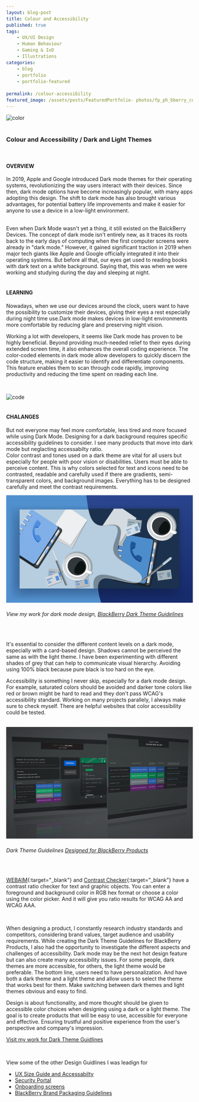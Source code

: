 ```yaml
---
layout: blog-post
title: Colour and Accessibility
published: true
tags: 
    - UX/UI Design
    - Human Behaviour
    - Gaming & IxD
    - Illustrations
categories:
    - blog
    - portfolio
    - portfolio-featured
    
permalink: /colour-accessibility
featured_image: /assets/posts/FeaturedPortfolio- photos/fp_ph_bberry_color1.png
---
```


![color](/assets/posts/2020-01-01-bp_Colour_Accessabilty_DarkLight/AdobeStock_248573161.jpeg "color")
<br>
<br> 

### Colour and Accessibility / Dark and Light Themes
<br>

#### OVERVIEW

In 2019, Apple and Google introduced Dark mode themes for their operating systems, revolutionizing the way users interact with their devices. Since then, dark mode options have become increasingly popular, with many apps adopting this design. The shift to dark mode has also brought various advantages, for potential battery life improvements and make it easier for anyone to use a device in a low-light environment. 
<br>
<br>

Even when Dark Mode wasn't yet a thing, it still existed on the BalckBerry Devices. The concept of dark mode isn't entirely new, as it traces its roots back to the early days of computing when the first computer screens were already in "dark mode." However, it gained significant traction in 2019 when major tech giants like Apple and Google officially integrated it into their operating systems. But before all that, our eyes get used to reading books with dark text on a white background. Saying that, this was when we were working and studying during the day and sleeping at night. 
<br> 
<br>

#### LEARNING 

Nowadays, when we use our devices around the clock, users want to have the possibility to customize their devices, giving their eyes a rest especially during night time use.Dark mode makes devices in low-light environments more comfortable by reducing glare and preserving night vision. 


Working a lot with developers, it seems like Dark mode has proven to be highly beneficial. Beyond providing much-needed relief to their eyes during extended screen time, it also enhances the overall coding experience. The color-coded elements in dark mode allow developers to quickly discern the code structure, making it easier to identify and differentiate components. This feature enables them to scan through code rapidly, improving productivity and reducing the time spent on reading each line.

<br>


![code](/assets/posts/2020-01-01-bp_Colour_Accessabilty_DarkLight/AdobeStock_170801444.jpeg "code")
<br>
<br>

#### CHALANGES 

But not everyone may feel more comfortable, less tired and more focused while using Dark Mode. Designing for a dark background requires specific accessibility guidelines to consider. I see many products that move into dark mode but neglacting accessabilty ratio.
<br>
Color contrast and tones used on a dark theme are vital for all users but especially for people with poor vision or disabilities. Users must be able to perceive content. This is why colors selected for text and icons need to be contrasted, readable and carefully used if there are gradients, semi-transparent colors, and background images. Everything has to be designed carefully and meet the contrast requirements. 
<br>


![Dark Theme UI](assets/posts/2020-01-01-bp_Colour_Accessabilty_DarkLight/light_dark.png "Dark Theme Guidlines")
###### View my work for dark mode design, [BlackBerry Dark Theme Guidelines](/dark-theme) 

<br>

It's essential to consider the different content levels on a dark mode, especially with a card-based design. Shadows cannot be perceived the same as with the light theme. I have been experimenting with different shades of grey that can help to communicate visual hierarchy. Avoiding using 100% black because pure black is too hard on the eye.  

Accessibility is something I never skip, especially for a dark mode design. For example, saturated colors should be avoided and darker tone colors like red or brown might be hard to read and they don't pass WCAG's accessibility standard. Working on many projects parallely, I always make sure to check myself.  There are helpful websites that color accessibility could be tested. 
<br>
<br>

![Dark Theme UI](assets/posts/2020-01-01-bp_Colour_Accessabilty_DarkLight/DArkThemMockup.jpg "Dark Theme Guidlines")
###### Dark Theme Guidelines [Designed for BlackBerry Products](/dark-theme)  
<br>


[WEBAIM](https://webaim.org/resources/contrastchecker/){:target="_blank"} and [Contrast Checker](https://contrastchecker.com/){:target="_blank"} have a contrast ratio checker for text and graphic objects. You can enter a foreground and background color in RGB hex format or choose a color using the color picker.  And it will give you ratio results for WCAG AA and WCAG AAA.

<br>



When designing a product, I constantly research industry standards and competitors, considering brand values, target audience and usability requirements. While creating the Dark Theme Guidelines for BlackBerry Products, I also had the opportunity to investigate the different aspects and challenges of accessibility. Dark mode may be the next hot design feature but can also create many accessibility issues. For some people, dark themes are more accessible, for others, the light theme would be preferable. The bottom line, users need to have personalization. And have both a dark theme and a light theme and allow users to select the theme that works best for them. Make switching between dark themes and light themes obvious and easy to find.

Design is about functionality, and more thought should be given to accessible color choices when designing using a dark or a light theme. 
The goal is to create products that will be easy to use, accessible for everyone and effective. Ensuring trustful and positive experience from the user's perspective and company's impression.

[Visit my work for Dark Theme Guidlines](/dark-theme) 

<br>

View some of the other Design Guidlines I was leadign for

- [UX Size Guide and Accessabilty](/wb-hud)
- [Security Portal](/design-guidelines)
- [Onboarding screens](/empty-data)
- [BlackBerry Brand Packaging Guidelines](/bb-brand) 

